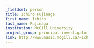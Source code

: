 ```yaml
---
_fieldset: person
title: Ichiro Fujinaga
first_name: Ichiro
last_name: Fujinaga
institution: McGill University
project_group: principal-investigator
link: http://www.music.mcgill.ca/~ich
---
```

